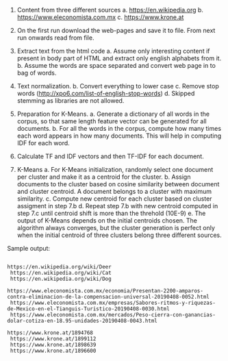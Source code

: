 1. Content from three different sources
  a. https://en.wikipedia.org
  b. https://www.eleconomista.com.mx
  c. https://www.krone.at

2. On the first run download the web-pages and save it to file. From next run onwards read from file.

3. Extract text from the html code
  a. Assume only interesting content if present in body part of HTML and extract only english alphabets from it.
  b. Assume the words are space separated and convert web page in to bag of words.

4. Text normalization.
  b. Convert everything to lower case
  c. Remove stop words (http://xpo6.com/list-of-english-stop-words)
  d. Skipped stemming as libraries are not allowed.

5. Preparation for K-Means.
  a. Generate a dictionary of all words in the corpus, so that same length feature vector can be generated for all
     documents.
  b. For all the words in the corpus, compute how many times each word appears in how many documents. This will help
     in computing IDF for each word.

6. Calculate TF and IDF vectors and then TF-IDF for each document.

7. K-Means
  a. For K-Means initialization, randomly select one document per cluster and make it as a centroid for the cluster.
  b. Assign documents to the cluster based on cosine similarity between document and cluster centroid. A document
     belongs to a cluster with maximum similarity.
  c. Compute new centroid for each cluster based on cluster assigment in step 7.b
  d. Repeat step 7.b with new centroid computed in step 7.c until centroid shift is more than the threhold (10E-9)
  e. The output of K-Means depends on the initial centroids chosen. The algorithm always converges, but the cluster
     generation is perfect only when the initial centroid of three clusters belong three different sources.


Sample output:
~~~~ {.txt}

https://en.wikipedia.org/wiki/Deer
 https://en.wikipedia.org/wiki/Cat
 https://en.wikipedia.org/wiki/Dog

https://www.eleconomista.com.mx/economia/Presentan-2200-amparos-contra-eliminacion-de-la-compensacion-universal-20190408-0052.html
 https://www.eleconomista.com.mx/empresas/Sabores-ritmos-y-riquezas-de-Mexico-en-el-Tianguis-Turistico-20190408-0030.html
 https://www.eleconomista.com.mx/mercados/Peso-cierra-con-ganancias-dolar-cotiza-en-18.95-unidades-20190408-0043.html

https://www.krone.at/1894768
 https://www.krone.at/1899112
 https://www.krone.at/1898639
 https://www.krone.at/1896600
~~~~




